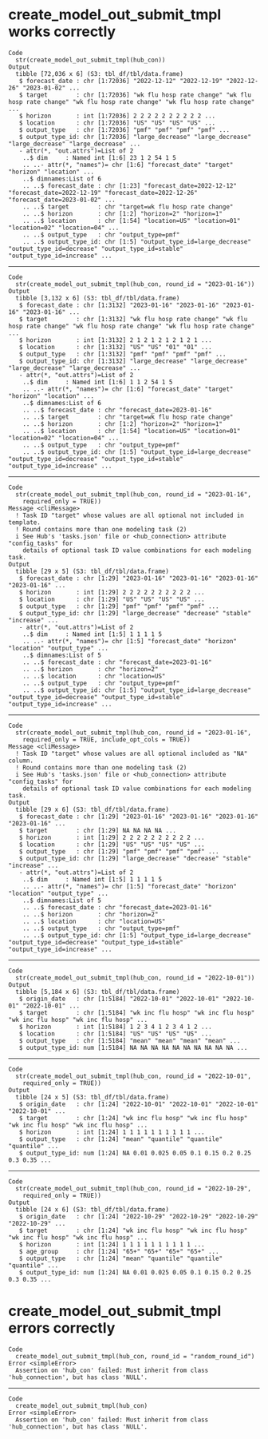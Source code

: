 # create_model_out_submit_tmpl works correctly

    Code
      str(create_model_out_submit_tmpl(hub_con))
    Output
      tibble [72,036 x 6] (S3: tbl_df/tbl/data.frame)
       $ forecast_date : chr [1:72036] "2022-12-12" "2022-12-19" "2022-12-26" "2023-01-02" ...
       $ target        : chr [1:72036] "wk flu hosp rate change" "wk flu hosp rate change" "wk flu hosp rate change" "wk flu hosp rate change" ...
       $ horizon       : int [1:72036] 2 2 2 2 2 2 2 2 2 2 ...
       $ location      : chr [1:72036] "US" "US" "US" "US" ...
       $ output_type   : chr [1:72036] "pmf" "pmf" "pmf" "pmf" ...
       $ output_type_id: chr [1:72036] "large_decrease" "large_decrease" "large_decrease" "large_decrease" ...
       - attr(*, "out.attrs")=List of 2
        ..$ dim     : Named int [1:6] 23 1 2 54 1 5
        .. ..- attr(*, "names")= chr [1:6] "forecast_date" "target" "horizon" "location" ...
        ..$ dimnames:List of 6
        .. ..$ forecast_date : chr [1:23] "forecast_date=2022-12-12" "forecast_date=2022-12-19" "forecast_date=2022-12-26" "forecast_date=2023-01-02" ...
        .. ..$ target        : chr "target=wk flu hosp rate change"
        .. ..$ horizon       : chr [1:2] "horizon=2" "horizon=1"
        .. ..$ location      : chr [1:54] "location=US" "location=01" "location=02" "location=04" ...
        .. ..$ output_type   : chr "output_type=pmf"
        .. ..$ output_type_id: chr [1:5] "output_type_id=large_decrease" "output_type_id=decrease" "output_type_id=stable" "output_type_id=increase" ...

---

    Code
      str(create_model_out_submit_tmpl(hub_con, round_id = "2023-01-16"))
    Output
      tibble [3,132 x 6] (S3: tbl_df/tbl/data.frame)
       $ forecast_date : chr [1:3132] "2023-01-16" "2023-01-16" "2023-01-16" "2023-01-16" ...
       $ target        : chr [1:3132] "wk flu hosp rate change" "wk flu hosp rate change" "wk flu hosp rate change" "wk flu hosp rate change" ...
       $ horizon       : int [1:3132] 2 1 2 1 2 1 2 1 2 1 ...
       $ location      : chr [1:3132] "US" "US" "01" "01" ...
       $ output_type   : chr [1:3132] "pmf" "pmf" "pmf" "pmf" ...
       $ output_type_id: chr [1:3132] "large_decrease" "large_decrease" "large_decrease" "large_decrease" ...
       - attr(*, "out.attrs")=List of 2
        ..$ dim     : Named int [1:6] 1 1 2 54 1 5
        .. ..- attr(*, "names")= chr [1:6] "forecast_date" "target" "horizon" "location" ...
        ..$ dimnames:List of 6
        .. ..$ forecast_date : chr "forecast_date=2023-01-16"
        .. ..$ target        : chr "target=wk flu hosp rate change"
        .. ..$ horizon       : chr [1:2] "horizon=2" "horizon=1"
        .. ..$ location      : chr [1:54] "location=US" "location=01" "location=02" "location=04" ...
        .. ..$ output_type   : chr "output_type=pmf"
        .. ..$ output_type_id: chr [1:5] "output_type_id=large_decrease" "output_type_id=decrease" "output_type_id=stable" "output_type_id=increase" ...

---

    Code
      str(create_model_out_submit_tmpl(hub_con, round_id = "2023-01-16",
        required_only = TRUE))
    Message <cliMessage>
      ! Task ID "target" whose values are all optional not included in template.
      ! Round contains more than one modeling task (2)
      i See Hub's 'tasks.json' file or <hub_connection> attribute "config_tasks" for
        details of optional task ID value combinations for each modeling task.
    Output
      tibble [29 x 5] (S3: tbl_df/tbl/data.frame)
       $ forecast_date : chr [1:29] "2023-01-16" "2023-01-16" "2023-01-16" "2023-01-16" ...
       $ horizon       : int [1:29] 2 2 2 2 2 2 2 2 2 2 ...
       $ location      : chr [1:29] "US" "US" "US" "US" ...
       $ output_type   : chr [1:29] "pmf" "pmf" "pmf" "pmf" ...
       $ output_type_id: chr [1:29] "large_decrease" "decrease" "stable" "increase" ...
       - attr(*, "out.attrs")=List of 2
        ..$ dim     : Named int [1:5] 1 1 1 1 5
        .. ..- attr(*, "names")= chr [1:5] "forecast_date" "horizon" "location" "output_type" ...
        ..$ dimnames:List of 5
        .. ..$ forecast_date : chr "forecast_date=2023-01-16"
        .. ..$ horizon       : chr "horizon=2"
        .. ..$ location      : chr "location=US"
        .. ..$ output_type   : chr "output_type=pmf"
        .. ..$ output_type_id: chr [1:5] "output_type_id=large_decrease" "output_type_id=decrease" "output_type_id=stable" "output_type_id=increase" ...

---

    Code
      str(create_model_out_submit_tmpl(hub_con, round_id = "2023-01-16",
        required_only = TRUE, include_opt_cols = TRUE))
    Message <cliMessage>
      ! Task ID "target" whose values are all optional included as "NA" column.
      ! Round contains more than one modeling task (2)
      i See Hub's 'tasks.json' file or <hub_connection> attribute "config_tasks" for
        details of optional task ID value combinations for each modeling task.
    Output
      tibble [29 x 6] (S3: tbl_df/tbl/data.frame)
       $ forecast_date : chr [1:29] "2023-01-16" "2023-01-16" "2023-01-16" "2023-01-16" ...
       $ target        : chr [1:29] NA NA NA NA ...
       $ horizon       : int [1:29] 2 2 2 2 2 2 2 2 2 2 ...
       $ location      : chr [1:29] "US" "US" "US" "US" ...
       $ output_type   : chr [1:29] "pmf" "pmf" "pmf" "pmf" ...
       $ output_type_id: chr [1:29] "large_decrease" "decrease" "stable" "increase" ...
       - attr(*, "out.attrs")=List of 2
        ..$ dim     : Named int [1:5] 1 1 1 1 5
        .. ..- attr(*, "names")= chr [1:5] "forecast_date" "horizon" "location" "output_type" ...
        ..$ dimnames:List of 5
        .. ..$ forecast_date : chr "forecast_date=2023-01-16"
        .. ..$ horizon       : chr "horizon=2"
        .. ..$ location      : chr "location=US"
        .. ..$ output_type   : chr "output_type=pmf"
        .. ..$ output_type_id: chr [1:5] "output_type_id=large_decrease" "output_type_id=decrease" "output_type_id=stable" "output_type_id=increase" ...

---

    Code
      str(create_model_out_submit_tmpl(hub_con, round_id = "2022-10-01"))
    Output
      tibble [5,184 x 6] (S3: tbl_df/tbl/data.frame)
       $ origin_date   : chr [1:5184] "2022-10-01" "2022-10-01" "2022-10-01" "2022-10-01" ...
       $ target        : chr [1:5184] "wk inc flu hosp" "wk inc flu hosp" "wk inc flu hosp" "wk inc flu hosp" ...
       $ horizon       : int [1:5184] 1 2 3 4 1 2 3 4 1 2 ...
       $ location      : chr [1:5184] "US" "US" "US" "US" ...
       $ output_type   : chr [1:5184] "mean" "mean" "mean" "mean" ...
       $ output_type_id: num [1:5184] NA NA NA NA NA NA NA NA NA NA ...

---

    Code
      str(create_model_out_submit_tmpl(hub_con, round_id = "2022-10-01",
        required_only = TRUE))
    Output
      tibble [24 x 5] (S3: tbl_df/tbl/data.frame)
       $ origin_date   : chr [1:24] "2022-10-01" "2022-10-01" "2022-10-01" "2022-10-01" ...
       $ target        : chr [1:24] "wk inc flu hosp" "wk inc flu hosp" "wk inc flu hosp" "wk inc flu hosp" ...
       $ horizon       : int [1:24] 1 1 1 1 1 1 1 1 1 1 ...
       $ output_type   : chr [1:24] "mean" "quantile" "quantile" "quantile" ...
       $ output_type_id: num [1:24] NA 0.01 0.025 0.05 0.1 0.15 0.2 0.25 0.3 0.35 ...

---

    Code
      str(create_model_out_submit_tmpl(hub_con, round_id = "2022-10-29",
        required_only = TRUE))
    Output
      tibble [24 x 6] (S3: tbl_df/tbl/data.frame)
       $ origin_date   : chr [1:24] "2022-10-29" "2022-10-29" "2022-10-29" "2022-10-29" ...
       $ target        : chr [1:24] "wk inc flu hosp" "wk inc flu hosp" "wk inc flu hosp" "wk inc flu hosp" ...
       $ horizon       : int [1:24] 1 1 1 1 1 1 1 1 1 1 ...
       $ age_group     : chr [1:24] "65+" "65+" "65+" "65+" ...
       $ output_type   : chr [1:24] "mean" "quantile" "quantile" "quantile" ...
       $ output_type_id: num [1:24] NA 0.01 0.025 0.05 0.1 0.15 0.2 0.25 0.3 0.35 ...

# create_model_out_submit_tmpl errors correctly

    Code
      create_model_out_submit_tmpl(hub_con, round_id = "random_round_id")
    Error <simpleError>
      Assertion on 'hub_con' failed: Must inherit from class 'hub_connection', but has class 'NULL'.

---

    Code
      create_model_out_submit_tmpl(hub_con)
    Error <simpleError>
      Assertion on 'hub_con' failed: Must inherit from class 'hub_connection', but has class 'NULL'.

